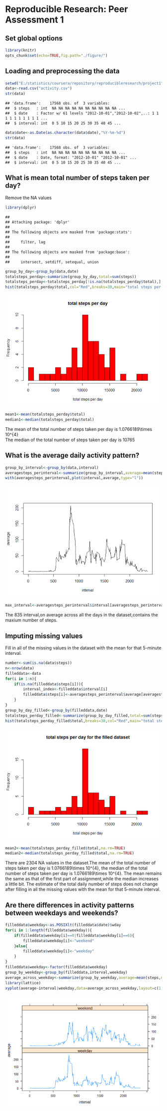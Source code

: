 # Reproducible Research: Peer Assessment 1

## Set global options

```r
library(knitr)
opts_chunk$set(echo=TRUE,fig.path="./figure/")
```

## Loading and preprocessing the data

```r
setwd("E:/statistics/coursera/repository/reproducibleresearch/project1")
data<-read.csv("activity.csv")
str(data)
```

```
## 'data.frame':	17568 obs. of  3 variables:
##  $ steps   : int  NA NA NA NA NA NA NA NA NA NA ...
##  $ date    : Factor w/ 61 levels "2012-10-01","2012-10-02",..: 1 1 1 1 1 1 1 1 1 1 ...
##  $ interval: int  0 5 10 15 20 25 30 35 40 45 ...
```

```r
data$date<-as.Date(as.character(data$date),"%Y-%m-%d")
str(data)
```

```
## 'data.frame':	17568 obs. of  3 variables:
##  $ steps   : int  NA NA NA NA NA NA NA NA NA NA ...
##  $ date    : Date, format: "2012-10-01" "2012-10-01" ...
##  $ interval: int  0 5 10 15 20 25 30 35 40 45 ...
```

## What is mean total number of steps taken per day?
Remove the NA values

```r
library(dplyr)
```

```
## 
## Attaching package: 'dplyr'
## 
## The following objects are masked from 'package:stats':
## 
##     filter, lag
## 
## The following objects are masked from 'package:base':
## 
##     intersect, setdiff, setequal, union
```

```r
group_by_day<-group_by(data,date)
totalsteps_perday<-summarize(group_by_day,total=sum(steps))
totalsteps_perday<-totalsteps_perday[!is.na(totalsteps_perday$total),]
hist(totalsteps_perday$total,col="Red",breaks=30,main="total steps per day",xlab="total steps per day")
```

![](./figure/unnamed-chunk-3-1.png) 

```r
mean1<-mean(totalsteps_perday$total)
median1<-median(totalsteps_perday$total)
```
The mean of the total number of steps taken per day is 1.0766189\times 10^{4}  
The median of the total number of steps taken per day is 10765

## What is the average daily activity pattern?

```r
group_by_interval<-group_by(data,interval)
averagesteps_perinterval<-summarize(group_by_interval,average=mean(steps,na.rm=TRUE))
with(averagesteps_perinterval,plot(interval,average,type="l"))
```

![](./figure/unnamed-chunk-4-1.png) 

```r
max_interval<-averagesteps_perinterval$interval[averagesteps_perinterval$average==max(averagesteps_perinterval$average)]
```
The 835 interval,on average across all the days in the dataset,contains the maxium number of steps.

## Imputing missing values
Fill in all of the missing values in the dataset with the mean for that 5-minute interval.

```r
number<-sum(is.na(data$steps))
n<-nrow(data)
filleddata<-data
for(i in 1:n){
    if(is.na(filleddata$steps[i])){
        interval_index<-filleddata$interval[i]
        filleddata$steps[i]<-averagesteps_perinterval$average[averagesteps_perinterval$interval==interval_index]
    }
}
group_by_day_filled<-group_by(filleddata,date)
totalsteps_perday_filled<-summarize(group_by_day_filled,total=sum(steps,na.rm=TRUE))
hist(totalsteps_perday_filled$total,breaks=30,col="Red",main="total steps per day for the filled dataset",xlab="total steps per day")
```

![](./figure/unnamed-chunk-5-1.png) 

```r
mean2<-mean(totalsteps_perday_filled$total,na.rm=TRUE)
median2<-median(totalsteps_perday_filled$total,na.rm=TRUE)
```
There are 2304 NA values in the dataset.The mean of the total number of steps taken per day is 1.0766189\times 10^{4}, the median of the total number of steps taken per day is 1.0766189\times 10^{4}. The mean remains the same as that of the first part of assignment,while the median increases a little bit. The estimate of the total daily number of steps does not change after filling in all the missing values with the mean for that 5-minute interval.

## Are there differences in activity patterns between weekdays and weekends?

```r
filleddata$weekday<-as.POSIXlt(filleddata$date)$wday
for(i in 1:length(filleddata$weekday)){
    if(filleddata$weekday[i]==0|filleddata$weekday[i]==6){
        filleddata$weekday[i]<-"weekend"
    }else{
        filleddata$weekday[i]<-"weekday"
    }
}
filleddata$weekday<-factor(filleddata$weekday)
group_by_weekday<-group_by(filleddata,interval,weekday)
average_across_weekday<-summarize(group_by_weekday,average=mean(steps,na.rm=TRUE))
library(lattice)
xyplot(average~interval|weekday,data=average_across_weekday,layout=c(1,2),type="l")
```

![](./figure/unnamed-chunk-6-1.png) 

